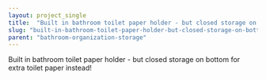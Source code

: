 ```yaml
---
layout: project_single
title:  "Built in bathroom toilet paper holder - but closed storage on bottom for extra toilet paper instead!"
slug: "built-in-bathroom-toilet-paper-holder-but-closed-storage-on-bottom-for-extra-toilet"
parent: "bathroom-organization-storage"
---
```

Built in bathroom toilet paper holder - but closed storage on bottom for extra toilet paper instead!